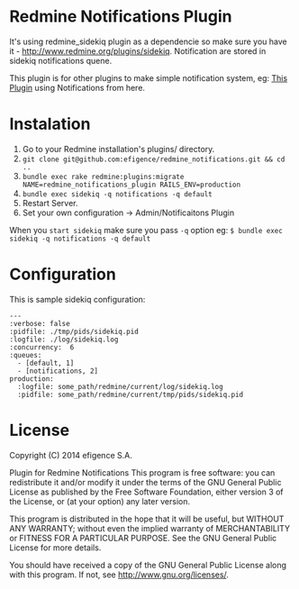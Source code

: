Redmine Notifications Plugin
============================

It's using redmine_sidekiq plugin as a dependencie so make sure you have it - http://www.redmine.org/plugins/sidekiq.
Notification are stored in sidekiq notifications quene.

This plugin is for other plugins to make simple notification system, eg: [This Plugin](https://github.com/efigence/redmine_resources_management) using Notifications from here.


# Instalation
  1. Go to your Redmine installation's plugins/ directory.
  2. `git clone git@github.com:efigence/redmine_notifications.git && cd ..`
  3. `bundle exec rake redmine:plugins:migrate NAME=redmine_notifications_plugin RAILS_ENV=production`
  4. `bundle exec sidekiq -q notifications -q default`
  5. Restart Server.
  6. Set your own configuration -> Admin/Notificaitons Plugin

When you `start sidekiq` make sure you pass `-q` option 
eg: `$ bundle exec sidekiq -q notifications -q default`

# Configuration
This is sample sidekiq configuration:
```
---
:verbose: false
:pidfile: ./tmp/pids/sidekiq.pid
:logfile: ./log/sidekiq.log
:concurrency:  6
:queues:
  - [default, 1]
  - [notifications, 2]
production:
  :logfile: some_path/redmine/current/log/sidekiq.log
  :pidfile: some_path/redmine/current/tmp/pids/sidekiq.pid
```

# License
Copyright (C) 2014  efigence S.A.

Plugin for Redmine Notifications
This program is free software: you can redistribute it and/or modify
it under the terms of the GNU General Public License as published by
the Free Software Foundation, either version 3 of the License, or
(at your option) any later version.

This program is distributed in the hope that it will be useful,
but WITHOUT ANY WARRANTY; without even the implied warranty of
MERCHANTABILITY or FITNESS FOR A PARTICULAR PURPOSE.  See the
GNU General Public License for more details.

You should have received a copy of the GNU General Public License
along with this program.  If not, see <http://www.gnu.org/licenses/>.

